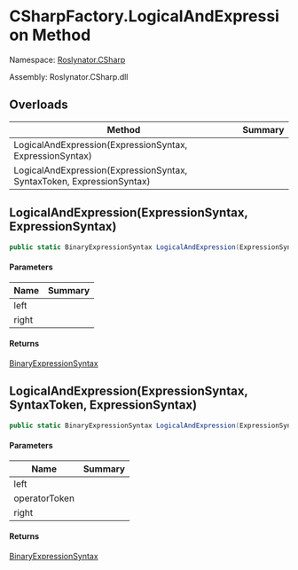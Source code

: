 # CSharpFactory\.LogicalAndExpression Method

Namespace: [Roslynator.CSharp](../../README.md)

Assembly: Roslynator\.CSharp\.dll

## Overloads

| Method | Summary |
| ------ | ------- |
| LogicalAndExpression\(ExpressionSyntax, ExpressionSyntax\) | |
| LogicalAndExpression\(ExpressionSyntax, SyntaxToken, ExpressionSyntax\) | |

## LogicalAndExpression\(ExpressionSyntax, ExpressionSyntax\)

```csharp
public static BinaryExpressionSyntax LogicalAndExpression(ExpressionSyntax left, ExpressionSyntax right)
```

#### Parameters

| Name | Summary |
| ---- | ------- |
| left | |
| right | |

#### Returns

[BinaryExpressionSyntax](https://docs.microsoft.com/en-us/dotnet/api/microsoft.codeanalysis.csharp.syntax.binaryexpressionsyntax)


## LogicalAndExpression\(ExpressionSyntax, SyntaxToken, ExpressionSyntax\)

```csharp
public static BinaryExpressionSyntax LogicalAndExpression(ExpressionSyntax left, SyntaxToken operatorToken, ExpressionSyntax right)
```

#### Parameters

| Name | Summary |
| ---- | ------- |
| left | |
| operatorToken | |
| right | |

#### Returns

[BinaryExpressionSyntax](https://docs.microsoft.com/en-us/dotnet/api/microsoft.codeanalysis.csharp.syntax.binaryexpressionsyntax)


